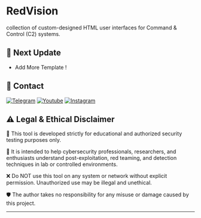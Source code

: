 # RedVision
collection of custom-designed HTML user interfaces for Command &amp; Control (C2) systems.

<h2 id="next-update">🔱 Next Update</h2>
<ul>
<li>Add More Template !</li>
</ul>
<h2 id="contact">📧 Contact</h2>
<p >
<a href="https://t.me/amajax"><img title="Telegram" src="https://img.shields.io/badge/Telegram-black?style=for-the-badge&logo=Telegram"></a>
<a href="https://www.youtube.com/channel/UC0-QcOXgzRgSfcE3zerwu9w/?sub_confirmation=1"><img title="Youtube" src="https://img.shields.io/badge/Youtube-red?style=for-the-badge&logo=Youtube"></a>
<a href="https://www.instagram.com/sectoolfa"><img title="Instagram" src="https://img.shields.io/badge/Instagram-white?style=for-the-badge&logo=Instagram"></a>

## ⚠️ Legal & Ethical Disclaimer

🚨 This tool is developed strictly for educational and authorized security testing purposes only.

🔬 It is intended to help cybersecurity professionals, researchers, and enthusiasts understand post-exploitation, red teaming, and detection techniques in lab or controlled environments.

❌ Do NOT use this tool on any system or network without explicit permission. Unauthorized use may be illegal and unethical.

🛡 The author takes no responsibility for any misuse or damage caused by this project.

---
